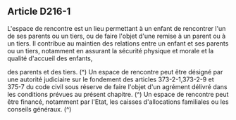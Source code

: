 ## Article D216-1

L'espace de rencontre est un lieu permettant à un enfant de rencontrer l'un de ses parents ou un tiers, ou de
faire l'objet d'une remise à un parent ou à un tiers. Il contribue au maintien des relations entre un enfant et ses
parents ou un tiers, notamment en assurant la sécurité physique et morale et la qualité d'accueil des enfants,

des parents et des tiers. (^)
Un espace de rencontre peut être désigné par une autorité judiciaire sur le fondement des articles
373-2-1,373-2-9 et 375-7 du code civil sous réserve de faire l'objet d'un agrément délivré dans les conditions
prévues au présent chapitre. (^)
Un espace de rencontre peut être financé, notamment par l'Etat, les caisses d'allocations familiales ou les
conseils généraux. (^)

